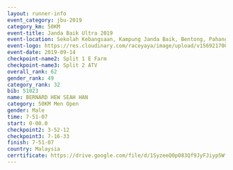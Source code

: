 ```yaml
---
layout: runner-info 
event_category: jbu-2019 
category_km: 50KM 
event-title: Janda Baik Ultra 2019
event-location: Sekolah Kebangsaan, Kampung Janda Baik, Bentong, Pahang, Malaysia 
event-logo: https://res.cloudinary.com/raceyaya/image/upload/v1569217009/logo/janda-baik_vch1pc.jpg 
event-date: 2019-09-14 
checkpoint-name2: Split 1 E Farm 
checkpoint-name3: Split 2 ATV 
overall_rank: 62
gender_rank: 49
category_rank: 32
bib: 51023
name: BERNARD HEW SEAH HAN
category: 50KM Men Open
gender: Male
time: 7-51-07
start: 0-00.0
checkpoint2: 3-52-12
checkpoint3: 7-16-33
finish: 7-51-07
country: Malaysia
cerrtificate: https://drive.google.com/file/d/1SyzeeQ0p083Qf9JyFJiyp5Wf9IVpePc1/view?usp=sharing
---
```

